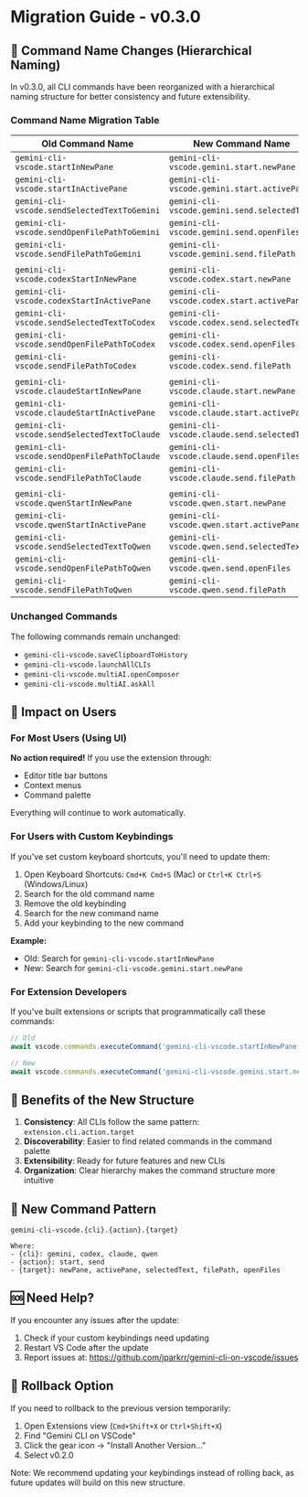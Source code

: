 # Migration Guide - v0.3.0

## 🔄 Command Name Changes (Hierarchical Naming)

In v0.3.0, all CLI commands have been reorganized with a hierarchical naming structure for better consistency and future extensibility.

### Command Name Migration Table

| Old Command Name | New Command Name |
|-----------------|------------------|
| `gemini-cli-vscode.startInNewPane` | `gemini-cli-vscode.gemini.start.newPane` |
| `gemini-cli-vscode.startInActivePane` | `gemini-cli-vscode.gemini.start.activePane` |
| `gemini-cli-vscode.sendSelectedTextToGemini` | `gemini-cli-vscode.gemini.send.selectedText` |
| `gemini-cli-vscode.sendOpenFilePathToGemini` | `gemini-cli-vscode.gemini.send.openFiles` |
| `gemini-cli-vscode.sendFilePathToGemini` | `gemini-cli-vscode.gemini.send.filePath` |
| | |
| `gemini-cli-vscode.codexStartInNewPane` | `gemini-cli-vscode.codex.start.newPane` |
| `gemini-cli-vscode.codexStartInActivePane` | `gemini-cli-vscode.codex.start.activePane` |
| `gemini-cli-vscode.sendSelectedTextToCodex` | `gemini-cli-vscode.codex.send.selectedText` |
| `gemini-cli-vscode.sendOpenFilePathToCodex` | `gemini-cli-vscode.codex.send.openFiles` |
| `gemini-cli-vscode.sendFilePathToCodex` | `gemini-cli-vscode.codex.send.filePath` |
| | |
| `gemini-cli-vscode.claudeStartInNewPane` | `gemini-cli-vscode.claude.start.newPane` |
| `gemini-cli-vscode.claudeStartInActivePane` | `gemini-cli-vscode.claude.start.activePane` |
| `gemini-cli-vscode.sendSelectedTextToClaude` | `gemini-cli-vscode.claude.send.selectedText` |
| `gemini-cli-vscode.sendOpenFilePathToClaude` | `gemini-cli-vscode.claude.send.openFiles` |
| `gemini-cli-vscode.sendFilePathToClaude` | `gemini-cli-vscode.claude.send.filePath` |
| | |
| `gemini-cli-vscode.qwenStartInNewPane` | `gemini-cli-vscode.qwen.start.newPane` |
| `gemini-cli-vscode.qwenStartInActivePane` | `gemini-cli-vscode.qwen.start.activePane` |
| `gemini-cli-vscode.sendSelectedTextToQwen` | `gemini-cli-vscode.qwen.send.selectedText` |
| `gemini-cli-vscode.sendOpenFilePathToQwen` | `gemini-cli-vscode.qwen.send.openFiles` |
| `gemini-cli-vscode.sendFilePathToQwen` | `gemini-cli-vscode.qwen.send.filePath` |

### Unchanged Commands

The following commands remain unchanged:
- `gemini-cli-vscode.saveClipboardToHistory`
- `gemini-cli-vscode.launchAllCLIs`
- `gemini-cli-vscode.multiAI.openComposer`
- `gemini-cli-vscode.multiAI.askAll`

## 📌 Impact on Users

### For Most Users (Using UI)
**No action required!** If you use the extension through:
- Editor title bar buttons
- Context menus
- Command palette

Everything will continue to work automatically.

### For Users with Custom Keybindings

If you've set custom keyboard shortcuts, you'll need to update them:

1. Open Keyboard Shortcuts: `Cmd+K Cmd+S` (Mac) or `Ctrl+K Ctrl+S` (Windows/Linux)
2. Search for the old command name
3. Remove the old keybinding
4. Search for the new command name
5. Add your keybinding to the new command

**Example:**
- Old: Search for `gemini-cli-vscode.startInNewPane`
- New: Search for `gemini-cli-vscode.gemini.start.newPane`

### For Extension Developers

If you've built extensions or scripts that programmatically call these commands:

```typescript
// Old
await vscode.commands.executeCommand('gemini-cli-vscode.startInNewPane');

// New
await vscode.commands.executeCommand('gemini-cli-vscode.gemini.start.newPane');
```

## 🎯 Benefits of the New Structure

1. **Consistency**: All CLIs follow the same pattern: `extension.cli.action.target`
2. **Discoverability**: Easier to find related commands in the command palette
3. **Extensibility**: Ready for future features and new CLIs
4. **Organization**: Clear hierarchy makes the command structure more intuitive

## 📝 New Command Pattern

```
gemini-cli-vscode.{cli}.{action}.{target}

Where:
- {cli}: gemini, codex, claude, qwen
- {action}: start, send
- {target}: newPane, activePane, selectedText, filePath, openFiles
```

## 🆘 Need Help?

If you encounter any issues after the update:

1. Check if your custom keybindings need updating
2. Restart VS Code after the update
3. Report issues at: https://github.com/jparkrr/gemini-cli-on-vscode/issues

## 🔄 Rollback Option

If you need to rollback to the previous version temporarily:

1. Open Extensions view (`Cmd+Shift+X` or `Ctrl+Shift+X`)
2. Find "Gemini CLI on VSCode"
3. Click the gear icon → "Install Another Version..."
4. Select v0.2.0

Note: We recommend updating your keybindings instead of rolling back, as future updates will build on this new structure.